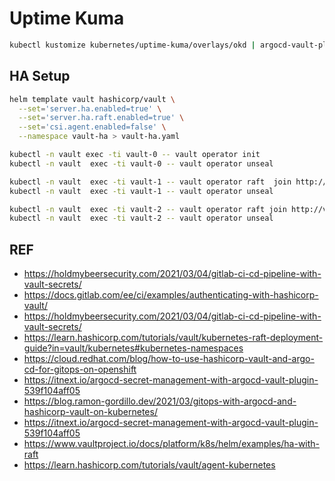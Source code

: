 # Uptime Kuma

```bash
kubectl kustomize kubernetes/uptime-kuma/overlays/okd | argocd-vault-plugin generate - | kubectl apply -f -
```

## HA Setup

```bash
helm template vault hashicorp/vault \
  --set='server.ha.enabled=true' \
  --set='server.ha.raft.enabled=true' \
  --set='csi.agent.enabled=false' \
  --namespace vault-ha > vault-ha.yaml
```

```bash
kubectl -n vault exec -ti vault-0 -- vault operator init
kubectl -n vault  exec -ti vault-0 -- vault operator unseal

kubectl -n vault  exec -ti vault-1 -- vault operator raft  join http://vault-0.vault-internal:8200
kubectl -n vault  exec -ti vault-1 -- vault operator unseal

kubectl -n vault  exec -ti vault-2 -- vault operator raft join http://vault-0.vault-internal:8200
kubectl -n vault  exec -ti vault-2 -- vault operator unseal
```

## REF

- <https://holdmybeersecurity.com/2021/03/04/gitlab-ci-cd-pipeline-with-vault-secrets/>
- <https://docs.gitlab.com/ee/ci/examples/authenticating-with-hashicorp-vault/>
- <https://holdmybeersecurity.com/2021/03/04/gitlab-ci-cd-pipeline-with-vault-secrets/>
- <https://learn.hashicorp.com/tutorials/vault/kubernetes-raft-deployment-guide?in=vault/kubernetes#kubernetes-namespaces>
- <https://cloud.redhat.com/blog/how-to-use-hashicorp-vault-and-argo-cd-for-gitops-on-openshift>
- <https://itnext.io/argocd-secret-management-with-argocd-vault-plugin-539f104aff05>
- <https://blog.ramon-gordillo.dev/2021/03/gitops-with-argocd-and-hashicorp-vault-on-kubernetes/>
- <https://itnext.io/argocd-secret-management-with-argocd-vault-plugin-539f104aff05>
- <https://www.vaultproject.io/docs/platform/k8s/helm/examples/ha-with-raft>
- <https://learn.hashicorp.com/tutorials/vault/agent-kubernetes>
